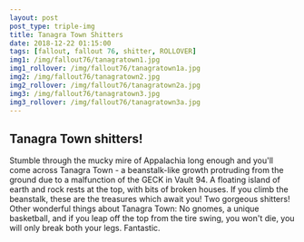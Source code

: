 ```yaml
---
layout: post
post_type: triple-img
title: Tanagra Town Shitters
date: 2018-12-22 01:15:00
tags: [fallout, fallout 76, shitter, ROLLOVER]
img1: /img/fallout76/tanagratown1.jpg
img1_rollover: /img/fallout76/tanagratown1a.jpg
img2: /img/fallout76/tanagratown2.jpg
img2_rollover: /img/fallout76/tanagratown2a.jpg
img3: /img/fallout76/tanagratown3.jpg
img3_rollover: /img/fallout76/tanagratown3a.jpg
---
```

## Tanagra Town shitters!

Stumble through the mucky mire of Appalachia long enough and you'll come across Tanagra Town - a beanstalk-like growth protruding from the ground due to a malfunction of the GECK in Vault 94. A floating island of earth and rock rests at the top, with bits of broken houses. If you climb the beanstalk, these are the treasures which await you! Two gorgeous shitters! Other wonderful things about Tanagra Town: No gnomes, a unique basketball, and if you leap off the top from the tire swing, you won't die, you will only break both your legs. Fantastic.
